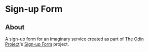 # Sign-up Form

## About

A sign-up form for an imaginary service created as part of [The Odin Project](https://www.theodinproject.com/)'s [Sign-up Form](https://www.theodinproject.com/lessons/node-path-intermediate-html-and-css-sign-up-form) project.